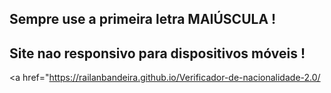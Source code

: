 ## Sempre use a primeira letra MAIÚSCULA !

## Site nao responsivo para dispositivos móveis !

<a href="https://railanbandeira.github.io/Verificador-de-nacionalidade-2.0/</a>
